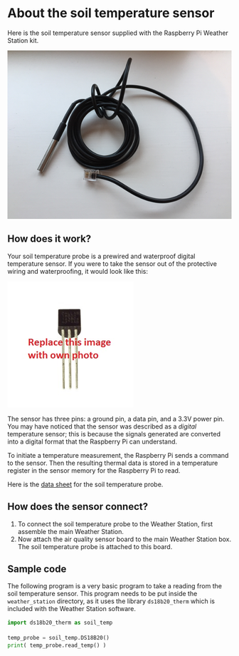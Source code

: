 # About the soil temperature sensor

Here is the soil temperature sensor supplied with the Raspberry Pi Weather Station kit.

![Soil temperature sensor](../lesson-5/images/soil_temp_sensor.png)

## How does it work?

Your soil temperature probe is a prewired and waterproof digital temperature sensor. If you were to take the sensor out of the protective wiring and waterproofing, it would look like this:

![Digital temperature sensor](../lesson-5/images/bare_sensor.jpg)

The sensor has three pins: a ground pin, a data pin, and a 3.3V power pin. You may have noticed that the sensor was described as a *digital* temperature sensor; this is because the signals generated are converted into a digital format that the Raspberry Pi can understand.

To initiate a temperature measurement, the Raspberry Pi sends a command to the sensor. Then the resulting thermal data is stored in a temperature register in the sensor memory for the Raspberry Pi to read.

Here is the [data sheet](http://datasheets.maximintegrated.com/en/ds/DS18B20.pdf) for the soil temperature probe.

## How does the sensor connect?

1. To connect the soil temperature probe to the Weather Station, first assemble the main Weather Station.
1. Now attach the air quality sensor board to the main Weather Station box. The soil temperature probe is attached to this board.


## Sample code

The following program is a very basic program to take a reading from the soil temperature sensor. This program needs to be put inside the `weather_station` directory, as it uses the library `ds18b20_therm` which is included with the Weather Station software.

```python
import ds18b20_therm as soil_temp

temp_probe = soil_temp.DS18B20()
print( temp_probe.read_temp() )
```
